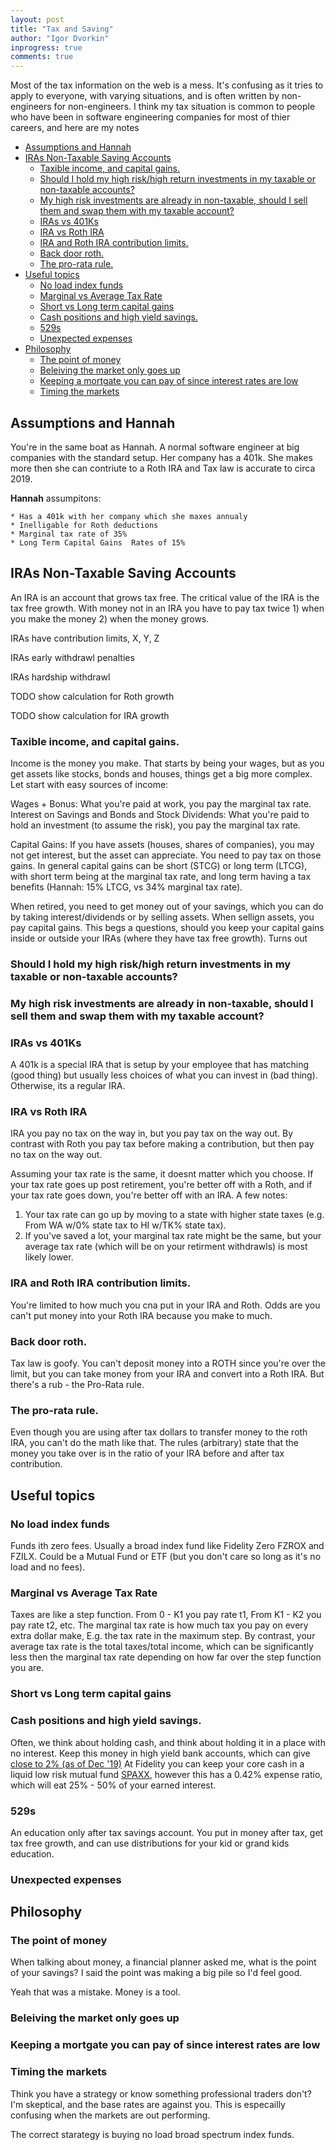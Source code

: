 ```yaml
---
layout: post
title: "Tax and Saving"
author: "Igor Dvorkin"
inprogress: true
comments: true
---
```


Most of the tax information on the web is a mess. It's confusing as it tries to apply to everyone, with varying situations, and is often written by non-engineers for non-engineers. I think my tax situation is common to people who have been in software engineering companies for most of thier careers, and here are my notes

<!-- prettier-ignore-start -->
<!-- vim-markdown-toc GFM -->

- [Assumptions and Hannah](#assumptions-and-hannah)
- [IRAs Non-Taxable Saving Accounts](#iras-non-taxable-saving-accounts)
    - [Taxible income, and capital gains.](#taxible-income-and-capital-gains)
    - [Should I hold my high risk/high return investments in my taxable or non-taxable accounts?](#should-i-hold-my-high-riskhigh-return-investments-in-my-taxable-or-non-taxable-accounts)
    - [My high risk investments are already in non-taxable, should I sell them and swap them with my taxable account?](#my-high-risk-investments-are-already-in-non-taxable-should-i-sell-them-and-swap-them-with-my-taxable-account)
    - [IRAs vs 401Ks](#iras-vs-401ks)
    - [IRA vs Roth IRA](#ira-vs-roth-ira)
    - [IRA and Roth IRA contribution limits.](#ira-and-roth-ira-contribution-limits)
    - [Back door roth.](#back-door-roth)
    - [The pro-rata rule.](#the-pro-rata-rule)
- [Useful topics](#useful-topics)
    - [No load index funds](#no-load-index-funds)
    - [Marginal vs Average Tax Rate](#marginal-vs-average-tax-rate)
    - [Short vs Long term capital gains](#short-vs-long-term-capital-gains)
    - [Cash positions and high yield savings.](#cash-positions-and-high-yield-savings)
    - [529s](#529s)
    - [Unexpected expenses](#unexpected-expenses)
- [Philosophy](#philosophy)
    - [The point of money](#the-point-of-money)
    - [Beleiving the market only goes up](#beleiving-the-market-only-goes-up)
    - [Keeping a mortgate you can pay of since interest rates are low](#keeping-a-mortgate-you-can-pay-of-since-interest-rates-are-low)
    - [Timing the markets](#timing-the-markets)

<!-- vim-markdown-toc -->
<!-- prettier-ignore-end -->

## Assumptions and Hannah

You're in the same boat as Hannah. A normal software engineer at big companies with the standard setup. Her company has a 401k. She makes more then she can contriute to a Roth IRA and Tax law is accurate to circa 2019.

**Hannah** assumpitons:

    * Has a 401k with her company which she maxes annualy
    * Inelligable for Roth deductions
    * Marginal tax rate of 35%
    * Long Term Capital Gains  Rates of 15%

## IRAs Non-Taxable Saving Accounts

An IRA is an account that grows tax free. The critical value of the IRA is the tax free growth. With money not in an IRA you have to pay tax twice 1) when you make the money 2) when the money grows.

IRAs have contribution limits, X, Y, Z

IRAs early withdrawl penalties

IRAs hardship withdrawl

TODO show calculation for Roth growth

TODO show calculation for IRA growth

### Taxible income, and capital gains.

Income is the money you make. That starts by being your wages, but as you get assets like stocks, bonds and houses, things get a big more complex. Let start with easy sources of income:

Wages + Bonus: What you're paid at work, you pay the marginal tax rate.
Interest on Savings and Bonds and Stock Dividends: What you're paid to hold an investment (to assume the risk), you pay the marginal tax rate.

Capital Gains: If you have assets (houses, shares of companies), you may not get interest, but the asset can appreciate. You need to pay tax on those gains. In general capital gains can be short (STCG) or long term (LTCG), with short term being at the marginal tax rate, and long term having a tax benefits (Hannah: 15% LTCG, vs 34% marginal tax rate).

When retired, you need to get money out of your savings, which you can do by taking interest/dividends or by selling assets. When sellign assets, you pay capital gains. This begs a questions, should you keep your capital gains inside or outside your IRAs (where they have tax free growth). Turns out

### Should I hold my high risk/high return investments in my taxable or non-taxable accounts?

### My high risk investments are already in non-taxable, should I sell them and swap them with my taxable account?

### IRAs vs 401Ks

A 401k is a special IRA that is setup by your employee that has matching (good thing) but usually less choices of what you can invest in (bad thing). Otherwise, its a regular IRA.

### IRA vs Roth IRA

IRA you pay no tax on the way in, but you pay tax on the way out. By contrast with Roth you pay tax before making a contribution, but then pay no tax on the way out.

Assuming your tax rate is the same, it doesnt matter which you choose. If your tax rate goes up post retirement, you're better off with a Roth, and if your tax rate goes down, you're better off with an IRA. A few notes:

1. Your tax rate can go up by moving to a state with higher state taxes (e.g. From WA w/0% state tax to HI w/TK% state tax).
2. If you've saved a lot, your marginal tax rate might be the same, but your average tax rate (which will be on your retirment withdrawls) is most likely lower.

### IRA and Roth IRA contribution limits.

You're limited to how much you cna put in your IRA and Roth. Odds are you can't put money into your Roth IRA because you make to much.

### Back door roth.

Tax law is goofy. You can't deposit money into a ROTH since you're over the limit, but you can take money from your IRA and convert into a Roth IRA. But there's a rub - the Pro-Rata rule.

### The pro-rata rule.

Even though you are using after tax dollars to transfer money to the roth IRA, you can't do the math like that. The rules (arbitrary) state that the money you take over is in the ratio of your IRA before and after tax contribution.

## Useful topics

### No load index funds

Funds ith zero fees. Usually a broad index fund like Fidelity Zero FZROX and FZILX. Could be a Mutual Fund or ETF (but you don't care so long as it's no load and no fees).

### Marginal vs Average Tax Rate

Taxes are like a step function. From 0 - K1 you pay rate t1, From K1 - K2 you pay rate t2, etc. The marginal tax rate is how much tax you pay on every extra dollar make, E.g. the tax rate in the maximum step. By contrast, your average tax rate is the total taxes/total income, which can be significantly less then the marginal tax rate depending on how far over the step function you are.

### Short vs Long term capital gains

### Cash positions and high yield savings.

Often, we think about holding cash, and think about holding it in a place with no interest. Keep this money in high yield bank accounts, which can give [close to 2% (as of Dec '19)](https://www.nerdwallet.com/best/banking/high-yield-online-savings-accounts)
At Fidelity you can keep your core cash in a liquid low risk mutual fund [SPAXX](https://fundresearch.fidelity.com/mutual-funds/summary/31617H102), however this has a 0.42% expense ratio, which will eat 25% - 50% of your earned interest.

### 529s

An education only after tax savings account. You put in money after tax, get tax free growth, and can use distributions for your kid or grand kids education.

### Unexpected expenses

## Philosophy

### The point of money

When talking about money, a financial planner asked me, what is the point of your savings? I said the point was making a big pile so I'd feel good.

Yeah that was a mistake. Money is a tool.

### Beleiving the market only goes up

### Keeping a mortgate you can pay of since interest rates are low

### Timing the markets

Think you have a strategy or know something professional traders don't? I'm skeptical, and the base rates are against you. This is especailly confusing when the markets are out performing.

The correct starategy is buying no load broad spectrum index funds.
